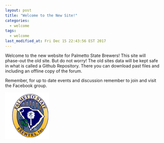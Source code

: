 ```yaml
---
layout: post
title: "Welcome to the New Site!"
categories:
  - welcome
tags:
  - welcome
last_modified_at: Fri Dec 15 22:43:56 EST 2017
---
```


Welcome to the new website for Palmetto State Brewers! This site will phase-out the old site. But do not worry! The old sites data
will be kept safe in what is called a Github Repository. There you can download past files and including an offline copy of the forum.

Remember, for up to date events and discussion remember to join and visit the Facebook group.

![logo](https://raw.githubusercontent.com/palmettostatebrewers/palmettostatebrewers.github.io/master/_posts/images/psb_logo.png)
